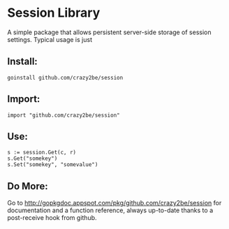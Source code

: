 Session Library
===============

A simple package that allows persistent server-side storage of session settings. Typical usage is just

Install:
--------

	goinstall github.com/crazy2be/session

Import:
-------

	import "github.com/crazy2be/session"

Use:
----

	s := session.Get(c, r)
	s.Get("somekey")
	s.Set("somekey", "somevalue")

Do More:
--------
Go to http://gopkgdoc.appspot.com/pkg/github.com/crazy2be/session for documentation and a function reference, always up-to-date thanks to a post-receive hook from github.